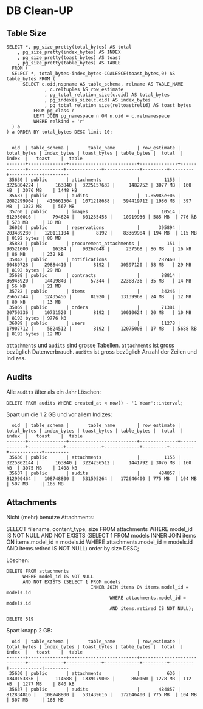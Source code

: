 DB Clean-UP
===========


Table Size
----------

    SELECT *, pg_size_pretty(total_bytes) AS total
        , pg_size_pretty(index_bytes) AS INDEX
        , pg_size_pretty(toast_bytes) AS toast
        , pg_size_pretty(table_bytes) AS TABLE
      FROM (
      SELECT *, total_bytes-index_bytes-COALESCE(toast_bytes,0) AS table_bytes FROM (
          SELECT c.oid,nspname AS table_schema, relname AS TABLE_NAME
                  , c.reltuples AS row_estimate
                  , pg_total_relation_size(c.oid) AS total_bytes
                  , pg_indexes_size(c.oid) AS index_bytes
                  , pg_total_relation_size(reltoastrelid) AS toast_bytes
              FROM pg_class c
              LEFT JOIN pg_namespace n ON n.oid = c.relnamespace
              WHERE relkind = 'r'
      ) a
    ) a ORDER BY total_bytes DESC limit 10;


      oid  | table_schema |       table_name        | row_estimate | total_bytes | index_bytes | toast_bytes | table_bytes |  total  |  index  |   toast    |  table
    -------+--------------+-------------------------+--------------+-------------+-------------+-------------+-------------+---------+---------+------------+---------
     35630 | public       | attachments             |         1155 |  3226804224 |      163840 |  3225157632 |     1482752 | 3077 MB | 160 kB  | 3076 MB    | 1448 kB
     35637 | public       | audits                  |  1.85985e+06 |  2082299904 |   416661504 |  1071218688 |   594419712 | 1986 MB | 397 MB  | 1022 MB    | 567 MB
     35760 | public       | images                  |        10514 |   612950016 |      794624 |   601235456 |    10919936 | 585 MB  | 776 kB  | 573 MB     | 10 MB
     36020 | public       | reservations            |       395894 |   203489280 |   120111104 |        8192 |    83369984 | 194 MB  | 115 MB  | 8192 bytes | 80 MB
     35883 | public       | procurement_attachments |          151 |    90521600 |       16384 |    90267648 |      237568 | 86 MB   | 16 kB   | 86 MB      | 232 kB
     35842 | public       | notifications           |       287460 |    60489728 |    29884416 |        8192 |    30597120 | 58 MB   | 29 MB   | 8192 bytes | 29 MB
     35688 | public       | contracts               |        88814 |    36945920 |    14499840 |       57344 |    22388736 | 35 MB   | 14 MB   | 56 kB      | 21 MB
     35782 | public       | items                   |        34246 |    25657344 |    12435456 |       81920 |    13139968 | 24 MB   | 12 MB   | 80 kB      | 13 MB
     35869 | public       | orders                  |        71381 |    20750336 |    10731520 |        8192 |    10010624 | 20 MB   | 10 MB   | 8192 bytes | 9776 kB
     36089 | public       | users                   |        11278 |    17907712 |     5824512 |        8192 |    12075008 | 17 MB   | 5688 kB | 8192 bytes | 12 MB


`attachments` und `audits` sind grosse Tabellen. `attachments` ist gross
bezüglich Datenverbrauch. `audits` ist gross bezüglich Anzahl der Zeilen und
Indizes.


Audits
------


Alle `audits` älter als ein Jahr Löschen:

    DELETE FROM audits WHERE created_at < now() - '1 Year'::interval;

Spart um die 1.2 GB und vor allem Indizes:

      oid  | table_schema |       table_name        | row_estimate | total_bytes | index_bytes | toast_bytes | table_bytes |  total  |  index  |   toast    |  table
    -------+--------------+-------------------------+--------------+-------------+-------------+-------------+-------------+---------+---------+------------+---------
     35630 | public       | attachments             |         1155 |  3225862144 |      163840 |  3224256512 |     1441792 | 3076 MB | 160 kB  | 3075 MB    | 1408 kB
     35637 | public       | audits                  |       484857 |   812990464 |   108748800 |   531595264 |   172646400 | 775 MB  | 104 MB  | 507 MB     | 165 MB


Attachments
-----------

Nicht (mehr) benutze Attachments:

   SELECT filename, content_type, size FROM attachments
          WHERE model_id IS NOT NULL
          AND NOT EXISTS (SELECT 1 FROM models
                                   INNER JOIN items ON items.model_id = models.id
                                          WHERE attachments.model_id = models.id
                                          AND items.retired IS NOT NULL)
          order by size DESC;


Löschen: 

    DELETE FROM attachments
          WHERE model_id IS NOT NULL
          AND NOT EXISTS (SELECT 1 FROM models
                                   INNER JOIN items ON items.model_id = models.id
                                          WHERE attachments.model_id = models.id
                                          AND items.retired IS NOT NULL);

    DELETE 519

Spart knapp 2 GB: 

      oid  | table_schema |       table_name        | row_estimate | total_bytes | index_bytes | toast_bytes | table_bytes |  total  |  index  |   toast    |  table
    -------+--------------+-------------------------+--------------+-------------+-------------+-------------+-------------+---------+---------+------------+---------
     35630 | public       | attachments             |          636 |  1340153856 |      114688 |  1339179008 |      860160 | 1278 MB | 112 kB  | 1277 MB    | 840 kB
     35637 | public       | audits                  |       484857 |   812834816 |   108748800 |   531439616 |   172646400 | 775 MB  | 104 MB  | 507 MB     | 165 MB
